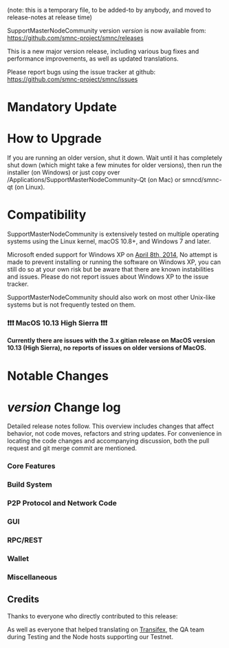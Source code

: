(note: this is a temporary file, to be added-to by anybody, and moved to release-notes at release time)

SupportMasterNodeCommunity version *version* is now available from:  <https://github.com/smnc-project/smnc/releases>

This is a new major version release, including various bug fixes and performance improvements, as well as updated translations.

Please report bugs using the issue tracker at github: <https://github.com/smnc-project/smnc/issues>


Mandatory Update
==============


How to Upgrade
==============

If you are running an older version, shut it down. Wait until it has completely shut down (which might take a few minutes for older versions), then run the installer (on Windows) or just copy over /Applications/SupportMasterNodeCommunity-Qt (on Mac) or smncd/smnc-qt (on Linux).


Compatibility
==============

SupportMasterNodeCommunity is extensively tested on multiple operating systems using the Linux kernel, macOS 10.8+, and Windows 7 and later.

Microsoft ended support for Windows XP on [April 8th, 2014](https://www.microsoft.com/en-us/WindowsForBusiness/end-of-xp-support), No attempt is made to prevent installing or running the software on Windows XP, you can still do so at your own risk but be aware that there are known instabilities and issues. Please do not report issues about Windows XP to the issue tracker.

SupportMasterNodeCommunity should also work on most other Unix-like systems but is not frequently tested on them.

### :exclamation::exclamation::exclamation: MacOS 10.13 High Sierra :exclamation::exclamation::exclamation:

**Currently there are issues with the 3.x gitian release on MacOS version 10.13 (High Sierra), no reports of issues on older versions of MacOS.**

 
Notable Changes
==============


*version* Change log
==============

Detailed release notes follow. This overview includes changes that affect behavior, not code moves, refactors and string updates. For convenience in locating the code changes and accompanying discussion, both the pull request and git merge commit are mentioned.

### Core Features

### Build System
 
### P2P Protocol and Network Code

### GUI
 
### RPC/REST

### Wallet
 
### Miscellaneous
 
 
## Credits

Thanks to everyone who directly contributed to this release:


As well as everyone that helped translating on [Transifex](https://www.transifex.com/projects/p/smnc-project-translations/), the QA team during Testing and the Node hosts supporting our Testnet.
